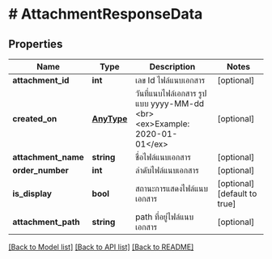 # # AttachmentResponseData

## Properties

Name | Type | Description | Notes
------------ | ------------- | ------------- | -------------
**attachment_id** | **int** | เลข Id ไฟล์แนบเอกสาร | [optional] 
**created_on** | [**AnyType**](.md) | วันที่แนบไฟล์เอกสาร รูปแบบ yyyy-MM-dd &lt;br&gt; &lt;ex&gt;Example: 2020-01-01&lt;/ex&gt; | [optional] 
**attachment_name** | **string** | ชื่อไฟล์แนบเอกสาร | [optional] 
**order_number** | **int** | ลำดับไฟล์แนบเอกสาร | [optional] 
**is_display** | **bool** | สถานะการแสดงไฟล์แนบเอกสาร | [optional] [default to true]
**attachment_path** | **string** | path ที่อยู่ไฟล์แนบเอกสาร | [optional] 

[[Back to Model list]](../../README.md#documentation-for-models) [[Back to API list]](../../README.md#documentation-for-api-endpoints) [[Back to README]](../../README.md)


